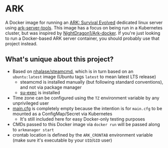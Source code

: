 # ARK

A Docker image for running an [ARK: Survival Evolved](https://store.steampowered.com/app/346110/ARK_Survival_Evolved/) dedicated linux server using [ark-server-tools](https://github.com/arkmanager/ark-server-tools).
This image has a focus on being run in a Kubernetes cluster, but was inspired by [NightDragon1/Ark-docker](https://github.com/NightDragon1/Ark-docker). 
If you're just looking to run a Docker-based ARK server container, you should probably use that project instead.

## What's unique about this project?

- Based on [nhalase/steamcmd](https://github.com/nhalase/steamcmd), which is in turn based on an `ubuntu:latest` image (Ubuntu tags `latest` to mean latest LTS release)
  - steamcmd is installed manually (but following standard conventions), and not via package manager
  - [su-exec](https://github.com/ncopa/su-exec) is installed
- Time zone can be configured using the `TZ` environment variable by any unprivileged user
- [main.cfg](./main.cfg) is completely empty because the intention is for `main.cfg` to be mounted as a ConfigMap/Secret via Kubernetes
  - It's still included here for easy Docker-only testing purposes
- CMDs passed to this Docker image via `docker run` will be passed along to `arkmanager start`
- crontab location is defined by the `ARK_CRONTAB` environment variable (make sure it's executable by your `UID`/`GID` user)
